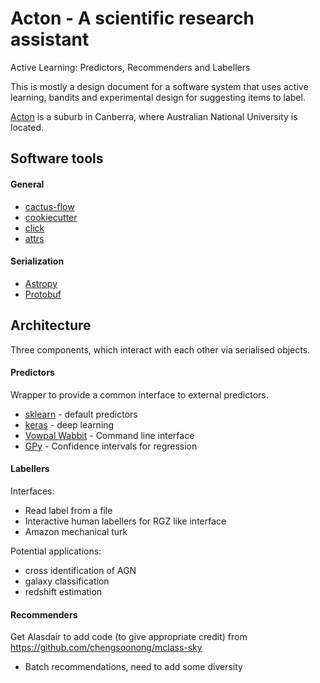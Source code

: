 # Acton - A scientific research assistant
Active Learning: Predictors, Recommenders and Labellers

This is mostly a design document for a software system that uses active learning,
bandits and experimental design for suggesting items to label.

[Acton](https://en.wikipedia.org/wiki/Acton,_Australian_Capital_Territory) is a suburb in Canberra,
where Australian National University is located.

## Software tools

#### General
- [cactus-flow](https://barro.github.io/2016/02/a-succesful-git-branching-model-considered-harmful/)
- [cookiecutter](https://github.com/audreyr/cookiecutter-pypackage)
- [click](http://click.pocoo.org/)
- [attrs](https://attrs.readthedocs.io)

#### Serialization
- [Astropy](http://www.astropy.org/)
- [Protobuf](https://developers.google.com/protocol-buffers/docs/pythontutorial)

## Architecture

Three components, which interact with each other via serialised objects.

#### Predictors
Wrapper to provide a common interface to external predictors.
- [sklearn](http://scikit-learn.org/) - default predictors
- [keras](http://keras.io/) - deep learning
- [Vowpal Wabbit](https://github.com/JohnLangford/vowpal_wabbit/wiki/Command-line-arguments) - Command line interface
- [GPy](https://sheffieldml.github.io/GPy/) - Confidence intervals for regression

#### Labellers
Interfaces:
- Read label from a file
- Interactive human labellers for RGZ like interface
- Amazon mechanical turk

Potential applications:
- cross identification of AGN
- galaxy classification
- redshift estimation

#### Recommenders
Get Alasdair to add code (to give appropriate credit) from https://github.com/chengsoonong/mclass-sky

- Batch recommendations, need to add some diversity
